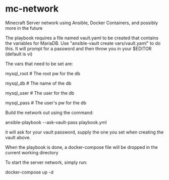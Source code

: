 # mc-network
Minecraft Server network using Ansible, Docker Containers, and possibly more in the future

The playbook requires a file named vault.yaml to be created that contains the variables for MariaDB.
Use "ansible-vault create vars/vault.yaml" to do this. It will prompt for a password and then throw you in your $EDITOR (default is vi)

The vars that need to be set are:

mysql_root  # The root pw for the db

mysql_db  # The name of the db

mysql_user  # The user for the db

mysql_pass  # The user's pw for the db


Build the network out using the command:

ansible-playbook --ask-vault-pass playbook.yml

it will ask for your vault password, supply the one you set when creating the vault above.


When the playbook is done, a docker-compose file will be dropped in the current working directory

To start the server network, simply run:

docker-compose up -d
